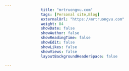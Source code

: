 ---
                title: "mrtruongvu.com"
                tags: [Personal site,Blog]
                externalUrl: "https://mrtruongvu.com"
                weight: 84
                showDate: false
                showAuthor: false
                showReadingTime: false
                showEdit: false
                showLikes: false
                showViews: false
                layoutBackgroundHeaderSpace: false
                ---
